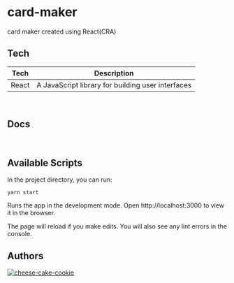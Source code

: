 # card-maker

card maker created using React(CRA)
<br>

## Tech

| Tech    | Description                                                |
| ------- | ---------------------------------------------------------- |
| React   | A JavaScript library for building user interfaces          |
<br>

## Docs
<br>

## Available Scripts
In the project directory, you can run:

```shell
yarn start
```
Runs the app in the development mode.
Open http://localhost:3000 to view it in the browser.

The page will reload if you make edits.
You will also see any lint errors in the console.
<br>

## Authors
[![cheese-cake-cookie](https://img.shields.io/badge/DEVELOPER-cheese⎼cake⎼cookie-blue)](https://github.com/cheese-cake-cookie)
